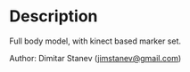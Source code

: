 # Description

Full body model, with kinect based marker set. 

Author: Dimitar Stanev (jimstanev@gmail.com)
